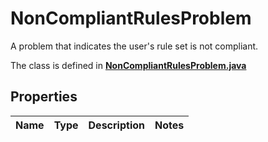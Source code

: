 

# NonCompliantRulesProblem

A problem that indicates the user's rule set is not compliant.

The class is defined in **[NonCompliantRulesProblem.java](../../src/main/java/example/micronaut/model/NonCompliantRulesProblem.java)**

## Properties

Name | Type | Description | Notes
------------ | ------------- | ------------- | -------------


